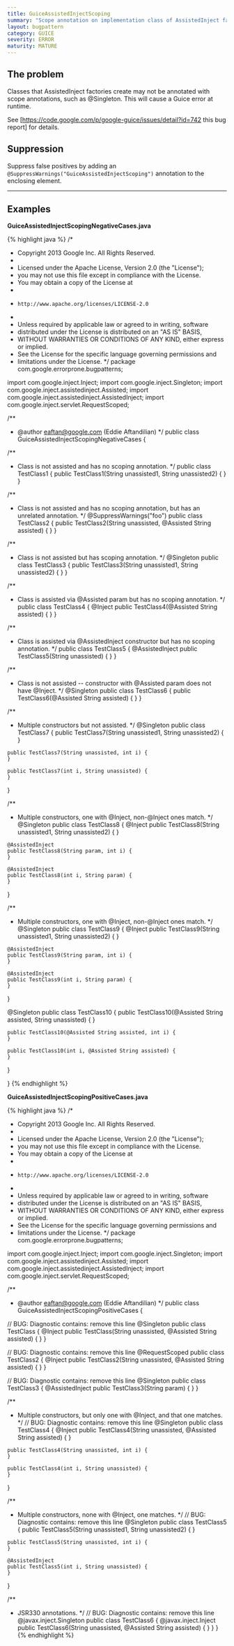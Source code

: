```yaml
---
title: GuiceAssistedInjectScoping
summary: "Scope annotation on implementation class of AssistedInject factory is not allowed"
layout: bugpattern
category: GUICE
severity: ERROR
maturity: MATURE
---
```


<!--
*** AUTO-GENERATED, DO NOT MODIFY ***
To make changes, edit the @BugPattern annotation or the explanation in docs/bugpattern.
-->

## The problem
Classes that AssistedInject factories create may not be annotated with scope annotations, such as @Singleton.  This will cause a Guice error at runtime.

See [https://code.google.com/p/google-guice/issues/detail?id=742 this bug report] for details.

## Suppression
Suppress false positives by adding an `@SuppressWarnings("GuiceAssistedInjectScoping")` annotation to the enclosing element.

----------

## Examples
__GuiceAssistedInjectScopingNegativeCases.java__

{% highlight java %}
/*
 * Copyright 2013 Google Inc. All Rights Reserved.
 *
 * Licensed under the Apache License, Version 2.0 (the "License");
 * you may not use this file except in compliance with the License.
 * You may obtain a copy of the License at
 *
 *     http://www.apache.org/licenses/LICENSE-2.0
 *
 * Unless required by applicable law or agreed to in writing, software
 * distributed under the License is distributed on an "AS IS" BASIS,
 * WITHOUT WARRANTIES OR CONDITIONS OF ANY KIND, either express or implied.
 * See the License for the specific language governing permissions and
 * limitations under the License.
 */
package com.google.errorprone.bugpatterns;

import com.google.inject.Inject;
import com.google.inject.Singleton;
import com.google.inject.assistedinject.Assisted;
import com.google.inject.assistedinject.AssistedInject;
import com.google.inject.servlet.RequestScoped;

/**
 * @author eaftan@google.com (Eddie Aftandilian)
 */
public class GuiceAssistedInjectScopingNegativeCases {
  
  /**
   * Class is not assisted and has no scoping annotation. 
   */
  public class TestClass1 {
    public TestClass1(String unassisted1, String unassisted2) {
    }
  }
  
  /**
   * Class is not assisted and has no scoping annotation, but has an unrelated annotation.
   */
  @SuppressWarnings("foo")
  public class TestClass2 {
    public TestClass2(String unassisted, @Assisted String assisted) {
    }
  }
  
  /**
   * Class is not assisted but has scoping annotation.
   */
  @Singleton
  public class TestClass3 {
    public TestClass3(String unassisted1, String unassisted2) {
    }
  }
    
  /**
   * Class is assisted via @Assisted param but has no scoping annotation.
   */
  public class TestClass4 {
    @Inject
    public TestClass4(@Assisted String assisted) {
    }
  }
  
  /**
   * Class is assisted via @AssistedInject constructor but has no scoping annotation.
   */
  public class TestClass5 {
    @AssistedInject
    public TestClass5(String unassisted) {
    }
  }
  
  /**
   * Class is not assisted -- constructor with @Assisted param does not have @Inject.
   */
  @Singleton
  public class TestClass6 {
    public TestClass6(@Assisted String assisted) {
    }
  }
  
  /**
   * Multiple constructors but not assisted.
   */
  @Singleton
  public class TestClass7 {
    public TestClass7(String unassisted1, String unassisted2) {
    }
    
    public TestClass7(String unassisted, int i) {
    }
    
    public TestClass7(int i, String unassisted) {
    }
  }
    
  /**
   * Multiple constructors, one with @Inject, non-@Inject ones match.
   */
  @Singleton
  public class TestClass8 {
    @Inject
    public TestClass8(String unassisted1, String unassisted2) {
    }
    
    @AssistedInject
    public TestClass8(String param, int i) {
    }
    
    @AssistedInject
    public TestClass8(int i, String param) {
    }
  }
  
  /**
   * Multiple constructors, one with @Inject, non-@Inject ones match.
   */
  @Singleton
  public class TestClass9 {
    @Inject
    public TestClass9(String unassisted1, String unassisted2) {
    }
    
    @AssistedInject
    public TestClass9(String param, int i) {
    }
    
    @AssistedInject
    public TestClass9(int i, String param) {
    }
  }
  
  @Singleton
  public class TestClass10 {
    public TestClass10(@Assisted String assisted, String unassisted) {
    }
    
    public TestClass10(@Assisted String assisted, int i) {
    }
    
    public TestClass10(int i, @Assisted String assisted) {
    }
  }

}
{% endhighlight %}

__GuiceAssistedInjectScopingPositiveCases.java__

{% highlight java %}
/*
 * Copyright 2013 Google Inc. All Rights Reserved.
 *
 * Licensed under the Apache License, Version 2.0 (the "License");
 * you may not use this file except in compliance with the License.
 * You may obtain a copy of the License at
 *
 *     http://www.apache.org/licenses/LICENSE-2.0
 *
 * Unless required by applicable law or agreed to in writing, software
 * distributed under the License is distributed on an "AS IS" BASIS,
 * WITHOUT WARRANTIES OR CONDITIONS OF ANY KIND, either express or implied.
 * See the License for the specific language governing permissions and
 * limitations under the License.
 */
package com.google.errorprone.bugpatterns;

import com.google.inject.Inject;
import com.google.inject.Singleton;
import com.google.inject.assistedinject.Assisted;
import com.google.inject.assistedinject.AssistedInject;
import com.google.inject.servlet.RequestScoped;

/**
 * @author eaftan@google.com (Eddie Aftandilian)
 */
public class GuiceAssistedInjectScopingPositiveCases {

  // BUG: Diagnostic contains: remove this line
  @Singleton
  public class TestClass {
    @Inject
    public TestClass(String unassisted, @Assisted String assisted) {
    }
  }
  
  // BUG: Diagnostic contains: remove this line
  @RequestScoped
  public class TestClass2 {
    @Inject
    public TestClass2(String unassisted, @Assisted String assisted) {
    }
  }
  
  // BUG: Diagnostic contains: remove this line
  @Singleton
  public class TestClass3 {
    @AssistedInject
    public TestClass3(String param) {
    }
  }
    
  /**
   * Multiple constructors, but only one with @Inject, and that one matches.
   */
  // BUG: Diagnostic contains: remove this line
  @Singleton
  public class TestClass4 {
    @Inject
    public TestClass4(String unassisted, @Assisted String assisted) {
    }
    
    public TestClass4(String unassisted, int i) {
    }
    
    public TestClass4(int i, String unassisted) {
    }
  }
    
  /**
   * Multiple constructors, none with @Inject, one matches.
   */
  // BUG: Diagnostic contains: remove this line
  @Singleton
  public class TestClass5 {
    public TestClass5(String unassisted1, String unassisted2) {
    }
    
    public TestClass5(String unassisted, int i) {
    }
    
    @AssistedInject
    public TestClass5(int i, String unassisted) {
    }
  }
  
  /**
   * JSR330 annotations.
   */
  // BUG: Diagnostic contains: remove this line
  @javax.inject.Singleton
  public class TestClass6 {
    @javax.inject.Inject
    public TestClass6(String unassisted, @Assisted String assisted) {
    }
  }
}
{% endhighlight %}

